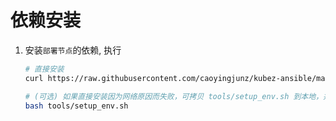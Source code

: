 # 依赖安装

1. 安装`部署节点`的依赖, 执行
   ``` bash
   # 直接安装
   curl https://raw.githubusercontent.com/caoyingjunz/kubez-ansible/master/tools/setup_env.sh | bash

   # (可选) 如果直接安装因为网络原因而失败，可拷贝 tools/setup_env.sh 到本地，并执行
   bash tools/setup_env.sh
   ```

